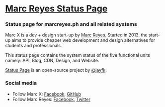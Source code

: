 # [Marc Reyes Status Page](https://status.marcreyes.ph)

### Status page for marcreyes.ph and all related systems

Marc X is a dev + design start-up by [Marc Reyes](https://www.facebook.com/marcxph). Started in 2013, the start-up aims to provide cheaper web development and design alternatives for students and professionals.

This status page contains the system status of the five functional units namely: API, Blog, CDN, Design, and Website.

[Status Page](https://github.com/jayfk/statuspage) is an open-source project by [@jayfk](https://github.com/jayfk).

### Social media

* Follow Marc X: [Facebook](https://facebook.com/marcreyesph), [GitHub](https://github.com/marcreyesph)
* Follow Marc Reyes: [Facebook](https://facebook.com/marcxph), [Twitter](https://twitter.com/marcreyesph)
